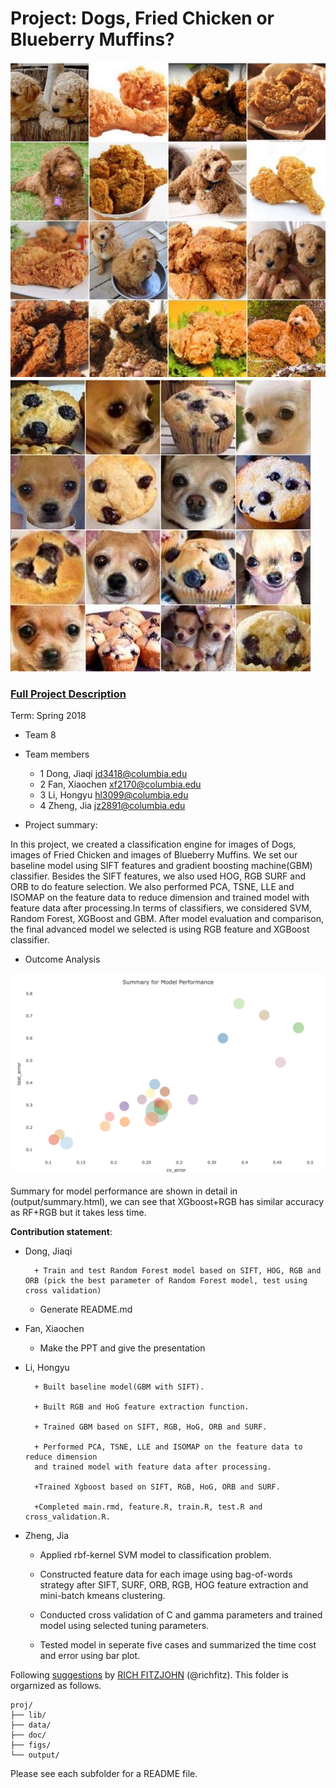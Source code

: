 # Project: Dogs, Fried Chicken or Blueberry Muffins?
![image](figs/chicken.jpg)
![image](figs/muffin.jpg)

### [Full Project Description](doc/project3_desc.md)

Term: Spring 2018

+ Team 8
+ Team members
	+ 1 Dong, Jiaqi jd3418@columbia.edu
	+ 2 Fan, Xiaochen xf2170@columbia.edu 
	+ 3 Li, Hongyu hl3099@columbia.edu
	+ 4 Zheng, Jia jz2891@columbia.edu

+ Project summary:    
  
In this project, we created a classification engine for images of Dogs, images of Fried Chicken and images of Blueberry Muffins. We set our baseline model using SIFT features and gradient boosting machine(GBM) classifier. Besides the SIFT features, we also used HOG, RGB SURF and ORB to do feature selection. We also performed PCA, TSNE, LLE and ISOMAP on the feature data to reduce dimension and trained model with feature data after processing.In terms of classifiers, we considered SVM, Random Forest, XGBoost and GBM. After model evaluation and comparison, the final advanced model we selected is using RGB feature and XGBoost classifier. 

+ Outcome Analysis  
  

![image](figs/summary.png)
     
 Summary for model performance are shown in detail in (output/summary.html), we can see that XGboost+RGB has similar accuracy as RF+RGB but it takes less time.

 	
**Contribution statement**:

+ Dong, Jiaqi

        + Train and test Random Forest model based on SIFT, HOG, RGB and ORB (pick the best parameter of Random Forest model, test using cross validation) 
        
	+ Generate README.md
	
+ Fan, Xiaochen          

	+ Make the PPT and give the presentation
	
+ Li, Hongyu 
               
        + Built baseline model(GBM with SIFT).
        
        + Built RGB and HoG feature extraction function.
        
        + Trained GBM based on SIFT, RGB, HoG, ORB and SURF.
        
        + Performed PCA, TSNE, LLE and ISOMAP on the feature data to reduce dimension 
        and trained model with feature data after processing.
        
        +Trained Xgboost based on SIFT, RGB, HoG, ORB and SURF.
        
        +Completed main.rmd, feature.R, train.R, test.R and cross_validation.R.
        
+ Zheng, Jia 
        
	+ Applied rbf-kernel SVM model to classification problem. 
	
	+ Constructed feature data for each image using bag-of-words strategy after SIFT, SURF, ORB, RGB, HOG feature extraction and mini-batch kmeans clustering. 
	
	+ Conducted cross validation of C and gamma parameters and trained model using selected tuning parameters. 
	
	+ Tested model in seperate five cases and summarized the time cost and error using bar plot.


Following [suggestions](http://nicercode.github.io/blog/2013-04-05-projects/) by [RICH FITZJOHN](http://nicercode.github.io/about/#Team) (@richfitz). This folder is orgarnized as follows.

```
proj/
├── lib/
├── data/
├── doc/
├── figs/
└── output/
```

Please see each subfolder for a README file.
